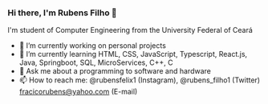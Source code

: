 ### Hi there, I'm Rubens Filho 👋

I'm student of Computer Engineering from the University Federal of Ceará


- 🔭 I’m currently working on personal projects
- 🌱 I’m currently learning HTML, CSS, JavaScript, Typescript, React.js, Java, Springboot, SQL, MicroServices, C++, C
- 💬 Ask me about a programming to software and hardware
- 📫 How to reach me: @rubensfelix1 (Instagram), @rubens_filho1 (Twitter) fracicorubens@yahoo.com (E-mail)

